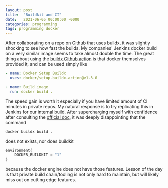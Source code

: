 ```yaml
---
layout: post
title:  "Buildkit and CI"
date:   2021-06-05 00:00:00 -0000
categories: programming
tags: programming docker
---
```


After collaborating on a repo on Github that uses buildx, it was slightly shocking to see how fast the
builds.  My companies' Jenkins docker build on a very similar image seems to take almost double the time.
The great thing about using the
[buildx Github action](https://github.com/docker/setup-buildx-action)
is that docker themselves provided it, and can be used simply like

```yaml
- name: Docker Setup Buildx
  uses: docker/setup-buildx-action@v1.3.0

- name: Build image
  run: docker build .
```

The speed gain is worth it especially if you have limited amount of CI minutes in private repos. My natural
response is to try replicating this in Jenkins for our internal build.  After supercharging myself with
confidence after consulting the
[official doc](https://docs.docker.com/develop/develop-images/build_enhancements/),
it was deeply disappointing that the command

```groovy
docker buildx build .
```

does not exists, nor does buildkit

```groovy
environment{
    DOCKER_BUILDKIT = "1"
}
```

because the docker engine does not have those features. Lesson of the day is that private build chain/tooling
is not only hard to maintain, but will likely miss out on cutting edge features.
